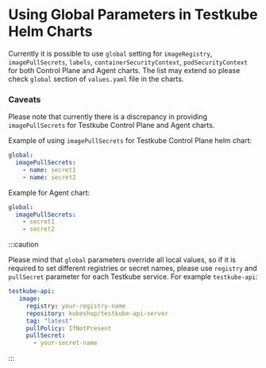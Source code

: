 # Using Global Parameters in Testkube Helm Charts  

Currently it is possible to use `global` setting for `imageRegistry`, `imagePullSecrets`, `labels`, `containerSecurityContext`, `podSecurityContext` for both Control Plane and Agent charts. The list may extend so please check `global` section of  `values.yaml` file in the charts.

### Caveats

Please note that currently there is a discrepancy in providing `imagePullSecrets` for Testkube Control Plane and Agent charts.

Example of using `imagePullSecrets` for Testkube Control Plane helm chart:
```yaml
global:
  imagePullSecrets: 
    - name: secret1
    - name: secret2
```
Example for Agent chart:
```yaml
global:
  imagePullSecrets: 
    - secret1
    - secret2
```

:::caution

Please mind that `global` parameters override all local values, so if it is required to set different registries or secret names, please use `registry` and `pullSecret` parameter for each Testkube service. For example `testkube-api`:
```yaml
testkube-api:
   image: 
     registry: your-registry-name
     repository: kubeshop/testkube-api-server
     tag: "latest"
     pullPolicy: IfNotPresent
     pullSecret: 
       - your-secret-name

```
:::
